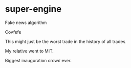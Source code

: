 # super-engine
Fake news algorithm

Covfefe

This might just be the worst trade in the history of all trades.

My relative went to MIT.

Biggest inauguration crowd ever.
